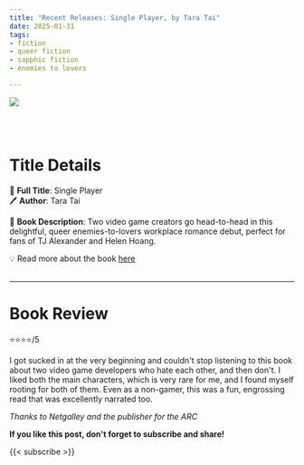 ```yaml
---
title: "Recent Releases: Single Player, by Tara Tai"
date: 2025-01-31
tags: 
- fiction
- queer fiction
- sapphic fiction
- enemies to lovers

---
```


![](https://images2.penguinrandomhouse.com/cover/9781639109937)

<br>
<br>

# Title Details

📕 **Full Title**: Single Player
 \
🖊 **Author**: Tara Tai

🔎 **Book Description**: Two video game creators go head-to-head in this delightful, queer enemies-to-lovers workplace romance debut, perfect for fans of TJ Alexander and Helen Hoang.

💡️ Read more about the book [here](https://www.penguinrandomhouse.com/books/767126/single-player-by-tara-tai/)
<br>
<br>

---

# Book Review

⭐⭐⭐⭐/5

I got sucked in at the very beginning and couldn't stop listening to this book about two video game developers who hate each other, and then don't. I liked both the main characters, which is very rare for me, and I found myself rooting for both of them. Even as a non-gamer, this was a fun, engrossing read that was excellently narrated too.

_Thanks to Netgalley and the publisher for the ARC_


**If you like this post, don't forget to subscribe and share!**

{{< subscribe >}}

